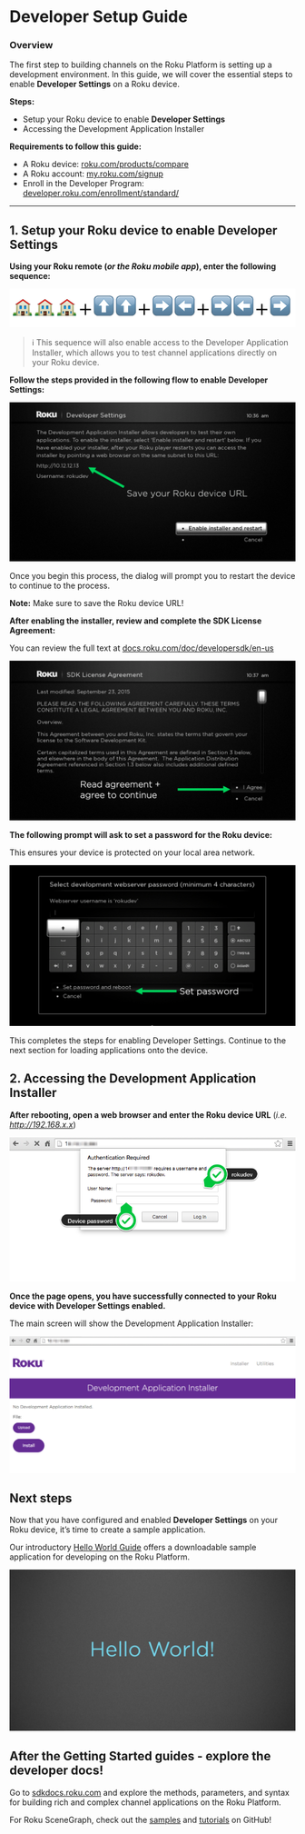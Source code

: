 # Developer Setup Guide

### Overview

The first step to building channels on the Roku Platform is setting up a development environment. In this guide, we will cover the essential steps to enable **Developer Settings** on a Roku device.

**Steps:**

* Setup your Roku device to enable **Developer Settings**
* Accessing the Development Application Installer

**Requirements to follow this guide:**

* A Roku device: [roku.com/products/compare](https://www.roku.com/products/compare)
* A Roku account: [my.roku.com/signup](https://my.roku.com/signup)
* Enroll in the Developer Program: [developer.roku.com/enrollment/standard/](https://developer.roku.com/enrollment/standard/)

---

## 1. Setup your Roku device to enable Developer Settings

**Using your Roku remote (_or the Roku mobile app_), enter the following sequence:**

![](../../images/key-sequence.png)

> :information_source: This sequence will also enable access to the Developer Application Installer, which allows you to test channel applications directly on your Roku device.

**Follow the steps provided in the following flow to enable Developer Settings:**

![](../../images/enable-developer-settings.png)

Once you begin this process, the dialog will prompt you to restart the device to continue to the process.

**Note:** Make sure to save the Roku device URL!

**After enabling the installer, review and complete the SDK License Agreement:**

You can review the full text at [docs.roku.com/doc/developersdk/en-us](https://docs.roku.com/doc/developersdk/en-us)

![](../../images/sdk-license-agreement.png)

**The following prompt will ask to set a password for the Roku device:**

This ensures your device is protected on your local area network.

![](../../images/developer-settings-password.png)

This completes the steps for enabling Developer Settings. Continue to the next section for loading applications onto the device.

## 2. Accessing the Development Application Installer

**After rebooting, open a web browser and enter the Roku device URL** (_i.e. http://192.168.x.x_)

![](../../images/developer-settings-browser-access.png)

**Once the page opens, you have successfully connected to your Roku device with Developer Settings enabled.**

The main screen will show the Development Application Installer:

![](../../images/developer-application-installer.png)

## Next steps

Now that you have configured and enabled **Developer Settings** on your Roku device, it’s time to create a sample application.

Our introductory [Hello World Guide](/develop/getting-started/hello-world.md) offers a downloadable sample application for developing on the Roku Platform.

![](../../images/hello-world-background-image.png)

## After the Getting Started guides - explore the developer docs!

Go to [sdkdocs.roku.com](https://sdkdocs.roku.com/) and explore the methods, parameters, and syntax for building rich and complex channel applications on the Roku Platform.

For Roku SceneGraph, check out the [samples](/rokudev/sample-channels) and [tutorials](/develop/guides) on GitHub!
